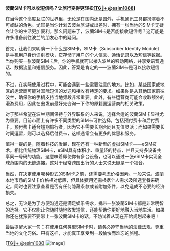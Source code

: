 **波蘭SIM卡可以收短信吗？让旅行变得更轻松[[TG💪+ @esim1088](https://t.me/s/esim1088)]**

在当今这个高度互联的世界里，无论是在国内还是国外，手机通讯工具都扮演着不可或缺的角色。尤其是当你计划去波兰旅游或出差时，拥有一张当地的SIM卡无疑会让你的生活更加便利。那么问题来了，波蘭SIM卡是否能接收短信呢？这可能是许多准备前往波兰的朋友心中的疑问。

首先，让我们来明确一下什么是SIM卡。SIM卡（Subscriber Identity Module）是手机用户身份识别模块，它存储了用户的个人信息、通话记录以及短信等数据。当你购买一张波蘭SIM卡后，你的手机就可以接入波兰的移动网络，并享受语音通话、数据流量和短信服务。因此，答案是肯定的——波蘭SIM卡是可以接收短信的。

不过，在实际使用过程中，可能会遇到一些需要注意的地方。比如，某些国家或地区的运营商可能对国际短信的发送和接收有特定的要求。如果你是从其他国家前往波兰，确保你的手机支持当地频段非常重要。此外，有些运营商可能会收取额外的漫游费用，因此在出发前最好先咨询一下你的原籍国运营商的相关政策。

对于那些希望在波兰期间保持与外界联系的人来说，选择合适的波蘭SIM卡显得尤为重要。目前市面上有许多不同类型的SIM卡可供选择，包括预付费卡和后付费卡。预付费卡适合短期旅行者，因为它不需要长期合同且充值灵活；而如果需要长时间逗留，则可以选择后付费卡，这样通常会有更多的优惠和服务。

值得一提的是，随着科技的发展，现在还有一种新型的虚拟SIM卡——eSIM技术。相比传统物理SIM卡，eSIM具有体积小、重量轻的特点，并且支持多设备共享同一号码的功能。这意味着即使你有多台设备，也可以通过一张eSIM卡实现全球范围内的无缝连接。这对于经常跨国出行的人士来说无疑是一个福音。

当然，在决定使用哪种形式的SIM卡之前，还需要考虑价格因素。一般来说，波蘭本地市场的SIM卡价格相对低廉，但具体费用还需根据个人需求及所选套餐来确定。同时也要注意查看是否有任何隐藏条款或者附加条件，以免造成不必要的经济损失。

总之，无论是为了方便沟通还是满足娱乐需求，携带一张波蘭SIM卡都是非常明智的选择。它不仅能让你随时随地收发短信，还能帮助你更好地融入当地生活。如果你还在犹豫要不要带上一张波蘭SIM卡的话，不妨试着从现在开始规划起来吧！

最后提醒大家一句：在使用任何类型SIM卡时，请务必遵守当地的法律法规，尊重当地的文化习俗。只有这样，才能真正享受到一段愉快而难忘的旅程。

[[TG💪+ @esim1088](https://t.me/s/esim1088) ![Image](https://i.postimg.cc/4NQfJmqS/Snipaste-2025-05-13-00-14-12.png)]